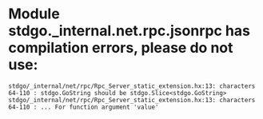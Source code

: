 # Module stdgo._internal.net.rpc.jsonrpc has compilation errors, please do not use:
```
stdgo/_internal/net/rpc/Rpc_Server_static_extension.hx:13: characters 64-110 : stdgo.GoString should be stdgo.Slice<stdgo.GoString>
stdgo/_internal/net/rpc/Rpc_Server_static_extension.hx:13: characters 64-110 : ... For function argument 'value'

```

